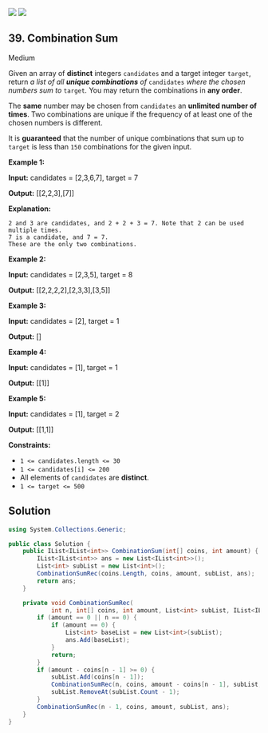[![](https://img.shields.io/github/stars/LeetCode-Top-Interview-150/LeetCode-Top-Interview-150?label=Stars&style=flat-square)](https://github.com/LeetCode-Top-Interview-150/LeetCode-Top-Interview-150)
[![](https://img.shields.io/github/forks/LeetCode-Top-Interview-150/LeetCode-Top-Interview-150?label=Fork%20me%20on%20GitHub%20&style=flat-square)](https://github.com/LeetCode-Top-Interview-150/LeetCode-Top-Interview-150/fork)

## 39\. Combination Sum

Medium

Given an array of **distinct** integers `candidates` and a target integer `target`, return _a list of all **unique combinations** of_ `candidates` _where the chosen numbers sum to_ `target`_._ You may return the combinations in **any order**.

The **same** number may be chosen from `candidates` an **unlimited number of times**. Two combinations are unique if the frequency of at least one of the chosen numbers is different.

It is **guaranteed** that the number of unique combinations that sum up to `target` is less than `150` combinations for the given input.

**Example 1:**

**Input:** candidates = [2,3,6,7], target = 7

**Output:** [[2,2,3],[7]]

**Explanation:**

    2 and 3 are candidates, and 2 + 2 + 3 = 7. Note that 2 can be used multiple times.
    7 is a candidate, and 7 = 7.
    These are the only two combinations. 

**Example 2:**

**Input:** candidates = [2,3,5], target = 8

**Output:** [[2,2,2,2],[2,3,3],[3,5]] 

**Example 3:**

**Input:** candidates = [2], target = 1

**Output:** [] 

**Example 4:**

**Input:** candidates = [1], target = 1

**Output:** [[1]] 

**Example 5:**

**Input:** candidates = [1], target = 2

**Output:** [[1,1]] 

**Constraints:**

*   `1 <= candidates.length <= 30`
*   `1 <= candidates[i] <= 200`
*   All elements of `candidates` are **distinct**.
*   `1 <= target <= 500`

## Solution

```csharp
using System.Collections.Generic;

public class Solution {
    public IList<IList<int>> CombinationSum(int[] coins, int amount) {
        IList<IList<int>> ans = new List<IList<int>>();
        List<int> subList = new List<int>();
        CombinationSumRec(coins.Length, coins, amount, subList, ans);
        return ans;
    }

    private void CombinationSumRec(
            int n, int[] coins, int amount, List<int> subList, IList<IList<int>> ans) {
        if (amount == 0 || n == 0) {
            if (amount == 0) {
                List<int> baseList = new List<int>(subList);
                ans.Add(baseList);
            }
            return;
        }
        if (amount - coins[n - 1] >= 0) {
            subList.Add(coins[n - 1]);
            CombinationSumRec(n, coins, amount - coins[n - 1], subList, ans);
            subList.RemoveAt(subList.Count - 1);
        }
        CombinationSumRec(n - 1, coins, amount, subList, ans);
    }
}
```